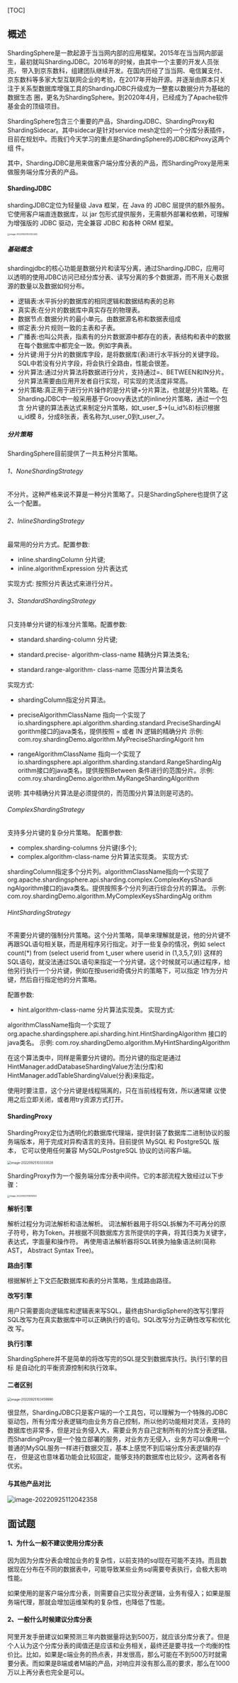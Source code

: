 [TOC]

## 概述

ShardingSphere是一款起源于当当网内部的应用框架。2015年在当当网内部诞生，最初就叫ShardingJDBC。2016年的时候，由其中一个主要的开发人员张亮， 带入到京东数科，组建团队继续开发。在国内历经了当当网、电信翼支付、京东数科等多家大型互联网企业的考验，在2017年开始开源。并逐渐由原本只关注于关系型数据库增强工具的ShardingJDBC升级成为一整套以数据分片为基础的数据生态 圈，更名为ShardingSphere。到2020年4月，已经成为了Apache软件基金会的顶级项目。

ShardingSphere包含三个重要的产品，ShardingJDBC、ShardingProxy和 ShardingSidecar。其中sidecar是针对service mesh定位的一个分库分表插件，目前在规划中。而我们今天学习的重点是ShardingSphere的JDBC和Proxy这两个组 件。

其中，ShardingJDBC是用来做客户端分库分表的产品，而ShardingProxy是用来做服务端分库分表的产品。

#### ShardingJDBC

shardingJDBC定位为轻量级 Java 框架，在 Java 的 JDBC 层提供的额外服务。它使用客户端直连数据库，以 jar 包形式提供服务，无需额外部署和依赖，可理解为增强版的 JDBC 驱动，完全兼容 JDBC 和各种 ORM 框架。

<img src="https://yusheng-picgo.oss-cn-beijing.aliyuncs.com/picgo/image-20220925102352263.png" alt="image-20220925102352263" style="zoom: 33%;" />

##### 基础概念

shardingjdbc的核心功能是数据分片和读写分离，通过ShardingJDBC，应用可以透明的使用JDBC访问已经分库分表、读写分离的多个数据源，而不用关心数据源的数量以及数据如何分布。

- 逻辑表:水平拆分的数据库的相同逻辑和数据结构表的总称 
- 真实表:在分片的数据库中真实存在的物理表。 
- 数据节点:数据分片的最小单元。由数据源名称和数据表组成
- 绑定表:分片规则一致的主表和子表。
-  广播表:也叫公共表，指素有的分片数据源中都存在的表，表结构和表中的数据 在每个数据库中都完全一致。例如字典表。 
- 分片键:用于分片的数据库字段，是将数据库(表)进行水平拆分的关键字段。 SQL中若没有分片字段，将会执行全路由，性能会很差。 
- 分片算法:通过分片算法将数据进行分片，支持通过=、BETWEEN和IN分片。 分片算法需要由应用开发者自行实现，可实现的灵活度非常高。 
- 分片策略:真正用于进行分片操作的是分片键+分片算法，也就是分片策略。在 ShardingJDBC中一般采用基于Groovy表达式的inline分片策略，通过一个包含 分片键的算法表达式来制定分片策略，如t_user_$->{u_id%8}标识根据u_id模 8，分成8张表，表名称为t_user_0到t_user_7。

##### 分片策略

ShardingSphere目前提供了一共五种分片策略。

###### 1、NoneShardingStrategy

不分片。这种严格来说不算是一种分片策略了。只是ShardingSphere也提供了这么一个配置。

###### 2、InlineShardingStrategy

最常用的分片方式。配置参数: 

- inline.shardingColumn 分片键;
- inline.algorithmExpression 分片表达式

实现方式: 按照分片表达式来进行分片。

###### 3、StandardShardingStrategy

只支持单分片键的标准分片策略。配置参数:

- standard.sharding-column 分片键;

- standard.precise- algorithm-class-name 精确分片算法类名;

- standard.range-algorithm- class-name 范围分片算法类名

实现方式:

- shardingColumn指定分片算法。

- preciseAlgorithmClassName 指向一个实现了 io.shardingsphere.api.algorithm.sharding.standard.PreciseShardingAl gorithm接口的java类名，提供按照 = 或者 IN 逻辑的精确分片 示例: com.roy.shardingDemo.algorithm.MyPreciseShardingAlgorit hm

- rangeAlgorithmClassName 指向一个实现了 io.shardingsphere.api.algorithm.sharding.standard.RangeShardingAlg orithm接口的java类名，提供按照Between 条件进行的范围分片。示例: com.roy.shardingDemo.algorithm.MyRangeShardingAlgorithm 

说明: 其中精确分片算法是必须提供的，而范围分片算法则是可选的。

###### ComplexShardingStrategy

支持多分片键的复杂分片策略。 配置参数:

- complex.sharding-columns 分片键(多个); 
- complex.algorithm-class-name 分片算法实现类。 实现方式:

shardingColumn指定多个分片列。algorithmClassName指向一个实现了 org.apache.shardingsphere.api.sharding.complex.ComplexKeysShardi ngAlgorithm接口的java类名。提供按照多个分片列进行综合分片的算法。 示例: com.roy.shardingDemo.algorithm.MyComplexKeysShardingAlg orithm

###### HintShardingStrategy

不需要分片键的强制分片策略。这个分片策略，简单来理解就是说，他的分片键不再跟SQL语句相关联，而是用程序另行指定。对于一些复杂的情况，例如 select count(*) from (select userid from t_user where userid in (1,3,5,7,9)) 这样的SQL语句，就没法通过SQL语句来指定一个分片键。这个时候就可以通过程序，给他另行执行一个分片键，例如在按userid奇偶分片的策略下，可以指定 1作为分片键，然后自行指定他的分片策略。

配置参数:

- hint.algorithm-class-name 分片算法实现类。 实现方式:

algorithmClassName指向一个实现了 org.apache.shardingsphere.api.sharding.hint.HintShardingAlgorithm 接口的java类名。 示例: com.roy.shardingDemo.algorithm.MyHintShardingAlgorithm

在这个算法类中，同样是需要分片键的。而分片键的指定是通过 HintManager.addDatabaseShardingValue方法(分库)和 HintManager.addTableShardingValue(分表)来指定。

使用时要注意，这个分片键是线程隔离的，只在当前线程有效，所以通常建 议使用之后立即关闭，或者用try资源方式打开。

#### ShardingProxy

ShardingProxy定位为透明化的数据库代理端，提供封装了数据库二进制协议的服 务端版本，用于完成对异构语言的支持。目前提供 MySQL 和 PostgreSQL 版本， 它可以使用任何兼容 MySQL/PostgreSQL 协议的访问客戶端。

<img src="https://yusheng-picgo.oss-cn-beijing.aliyuncs.com/picgo/image-20220925103333028.png" alt="image-20220925103333028" style="zoom: 50%;" />

ShardingProxy作为一个服务端分库分表中间件。它的本部流程大致经过以下步骤：

<img src="https://yusheng-picgo.oss-cn-beijing.aliyuncs.com/picgo/image-20220925110816093.png" alt="image-20220925110816093" style="zoom:33%;" />

**解析引擎**

解析过程分为词法解析和语法解析。 词法解析器用于将SQL拆解为不可再分的原 子符号，称为Token。并根据不同数据库方言所提供的字典，将其归类为关键字， 表达式，字面量和操作符。 再使用语法解析器将SQL转换为抽象语法树(简称AST， Abstract Syntax Tree)。

**路由引擎**

根据解析上下文匹配数据库和表的分片策略，生成路由路径。

**改写引擎**

用户只需要面向逻辑库和逻辑表来写SQL，最终由ShardigSphere的改写引擎将 SQL改写为在真实数据库中可以正确执行的语句。SQL改写分为正确性改写和优化改 写。

**执行引擎**

ShardingSphere并不是简单的将改写完的SQL提交到数据库执行。执行引擎的目标 是自动化的平衡资源控制和执行效率。

#### 二者区别

<img src="https://yusheng-picgo.oss-cn-beijing.aliyuncs.com/picgo/image-20220925103459990.png" alt="image-20220925103459990" style="zoom:50%;" />

很显然，ShardingJDBC只是客户端的一个工具包，可以理解为一个特殊的JDBC 驱动包，所有分库分表逻辑均由业务方自己控制，所以他的功能相对灵活，支持的数据库也非常多，但是对业务侵入大，需要业务方自己定制所有的分库分表逻辑。 而ShardingProxy是一个独立部署的服务，对业务方无侵入，业务方可以像用一个 普通的MySQL服务一样进行数据交互，基本上感觉不到后端分库分表逻辑的存在， 但是这也意味着功能会比较固定，能够支持的数据库也比较少。这两者各有优劣。

#### 与其他产品对比

<img src="https://yusheng-picgo.oss-cn-beijing.aliyuncs.com/picgo/image-20220925112042358.png" alt="image-20220925112042358"  />

## 面试题

#### 1、为什么一般不建议使用分库分表

因为因为分库分表会增加业务的复杂性，以前支持的sql现在可能不支持。而且数据现在分布在不同的数据表中，可能导致某些业务sql需要夸表执行，会极大影响性能。

如果使用的是客户端分库分表，则需要自己实现分表逻辑，业务有侵入；如果是服务端代理，那就会增加运维架构的复杂性，也降低了性能。

#### 2、一般什么时候建议分库分表

阿里开发手册建议如果预测三年内数据量将达到500万，就应该分库分表了。但是个人认为这个分库分表的阈值还是应该和业务相关，最终还是要寻找一个均衡的性价比。比如，如果是c端业务的热点表，并发很高，那么可能在不到500万时就需要分表。而如果是B端或者M端的产品，对响应并没有那么高的要求，那么在1000万以上再分表也完全是可以。